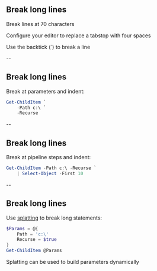 <!-- .slide: id="line_breaks" -->

## Break long lines

Break lines at 70 characters

Configure your editor to replace a tabstop with four spaces

Use the backtick (`) to break a line

--

## Break long lines

Break at parameters and indent:

```powershell
Get-ChildItem `
    -Path c:\ `
    -Recurse
```

--

## Break long lines

Break at pipeline steps and indent:

```powershell
Get-ChildItem -Path c:\ -Recurse `
    | Select-Object -First 10
```

--

<!-- .slide: id="splatting" -->

## Break long lines

Use [splatting](https://docs.microsoft.com/en-us/powershell/module/microsoft.powershell.core/about/about_splatting?view=powershell-6#splatting-with-hash-tables) to break long statements:

```powershell
$Params = @{
    Path = 'c:\'
    Recurse = $true
}
Get-ChildItem @Params
```

Splatting can be used to build parameters dynamically